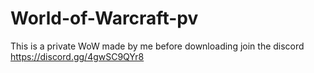 # World-of-Warcraft-pv
This is a private WoW made by me before downloading join the discord https://discord.gg/4gwSC9QYr8
